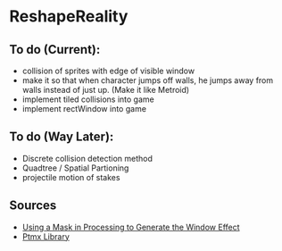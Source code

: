 # ReshapeReality

## To do (Current):

- collision of sprites with edge of visible window
- make it so that when character jumps off walls, he jumps away from walls instead of just up. (Make it like Metroid)
- implement tiled collisions into game
- implement rectWindow into game

## To do (Way Later):
- Discrete collision detection method
- Quadtree / Spatial Partioning
- projectile motion of stakes

## Sources
- [Using a Mask in Processing to Generate the Window Effect](https://stackoverflow.com/questions/21534545/draw-opposite-of-shape-in-papplet)
- [Ptmx Library](https://github.com/linux-man/ptmx)
